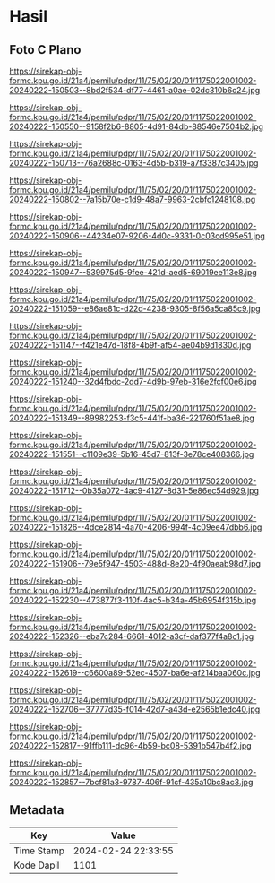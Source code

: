 # Hasil

## Foto C Plano

https://sirekap-obj-formc.kpu.go.id/21a4/pemilu/pdpr/11/75/02/20/01/1175022001002-20240222-150503--8bd2f534-df77-4461-a0ae-02dc310b6c24.jpg

https://sirekap-obj-formc.kpu.go.id/21a4/pemilu/pdpr/11/75/02/20/01/1175022001002-20240222-150550--9158f2b6-8805-4d91-84db-88546e7504b2.jpg

https://sirekap-obj-formc.kpu.go.id/21a4/pemilu/pdpr/11/75/02/20/01/1175022001002-20240222-150713--76a2688c-0163-4d5b-b319-a7f3387c3405.jpg

https://sirekap-obj-formc.kpu.go.id/21a4/pemilu/pdpr/11/75/02/20/01/1175022001002-20240222-150802--7a15b70e-c1d9-48a7-9963-2cbfc1248108.jpg

https://sirekap-obj-formc.kpu.go.id/21a4/pemilu/pdpr/11/75/02/20/01/1175022001002-20240222-150906--44234e07-9206-4d0c-9331-0c03cd995e51.jpg

https://sirekap-obj-formc.kpu.go.id/21a4/pemilu/pdpr/11/75/02/20/01/1175022001002-20240222-150947--539975d5-9fee-421d-aed5-69019ee113e8.jpg

https://sirekap-obj-formc.kpu.go.id/21a4/pemilu/pdpr/11/75/02/20/01/1175022001002-20240222-151059--e86ae81c-d22d-4238-9305-8f56a5ca85c9.jpg

https://sirekap-obj-formc.kpu.go.id/21a4/pemilu/pdpr/11/75/02/20/01/1175022001002-20240222-151147--f421e47d-18f8-4b9f-af54-ae04b9d1830d.jpg

https://sirekap-obj-formc.kpu.go.id/21a4/pemilu/pdpr/11/75/02/20/01/1175022001002-20240222-151240--32d4fbdc-2dd7-4d9b-97eb-316e2fcf00e6.jpg

https://sirekap-obj-formc.kpu.go.id/21a4/pemilu/pdpr/11/75/02/20/01/1175022001002-20240222-151349--89982253-f3c5-441f-ba36-221760f51ae8.jpg

https://sirekap-obj-formc.kpu.go.id/21a4/pemilu/pdpr/11/75/02/20/01/1175022001002-20240222-151551--c1109e39-5b16-45d7-813f-3e78ce408366.jpg

https://sirekap-obj-formc.kpu.go.id/21a4/pemilu/pdpr/11/75/02/20/01/1175022001002-20240222-151712--0b35a072-4ac9-4127-8d31-5e86ec54d929.jpg

https://sirekap-obj-formc.kpu.go.id/21a4/pemilu/pdpr/11/75/02/20/01/1175022001002-20240222-151826--4dce2814-4a70-4206-994f-4c09ee47dbb6.jpg

https://sirekap-obj-formc.kpu.go.id/21a4/pemilu/pdpr/11/75/02/20/01/1175022001002-20240222-151906--79e5f947-4503-488d-8e20-4f90aeab98d7.jpg

https://sirekap-obj-formc.kpu.go.id/21a4/pemilu/pdpr/11/75/02/20/01/1175022001002-20240222-152230--473877f3-110f-4ac5-b34a-45b6954f315b.jpg

https://sirekap-obj-formc.kpu.go.id/21a4/pemilu/pdpr/11/75/02/20/01/1175022001002-20240222-152326--eba7c284-6661-4012-a3cf-daf377f4a8c1.jpg

https://sirekap-obj-formc.kpu.go.id/21a4/pemilu/pdpr/11/75/02/20/01/1175022001002-20240222-152619--c6600a89-52ec-4507-ba6e-af214baa060c.jpg

https://sirekap-obj-formc.kpu.go.id/21a4/pemilu/pdpr/11/75/02/20/01/1175022001002-20240222-152706--37777d35-f014-42d7-a43d-e2565b1edc40.jpg

https://sirekap-obj-formc.kpu.go.id/21a4/pemilu/pdpr/11/75/02/20/01/1175022001002-20240222-152817--91ffb111-dc96-4b59-bc08-5391b547b4f2.jpg

https://sirekap-obj-formc.kpu.go.id/21a4/pemilu/pdpr/11/75/02/20/01/1175022001002-20240222-152857--7bcf81a3-9787-406f-91cf-435a10bc8ac3.jpg


## Metadata

| Key        | Value               |
| ---------- | ------------------- |
| Time Stamp | 2024-02-24 22:33:55 |
| Kode Dapil | 1101                |



